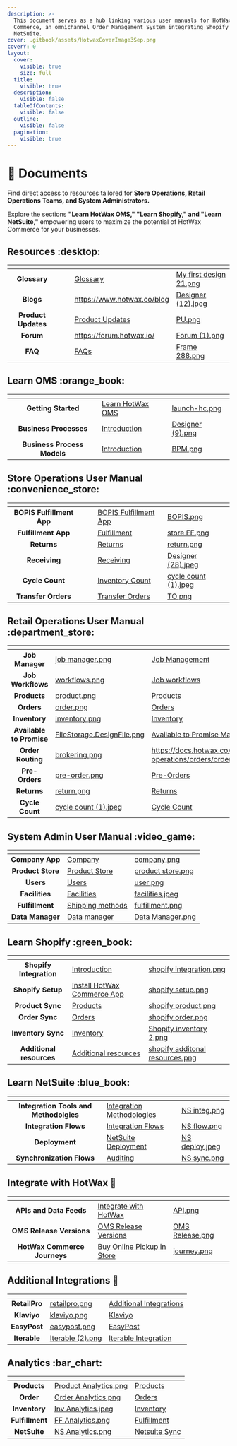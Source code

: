 ```yaml
---
description: >-
  This document serves as a hub linking various user manuals for HotWax
  Commerce, an omnichannel Order Management System integrating Shopify and
  NetSuite.
cover: .gitbook/assets/HotwaxCoverImage3Sep.png
coverY: 0
layout:
  cover:
    visible: true
    size: full
  title:
    visible: true
  description:
    visible: false
  tableOfContents:
    visible: false
  outline:
    visible: false
  pagination:
    visible: true
---
```


# 📖 Documents

Find direct access to resources tailored for **Store Operations, Retail Operations Teams, and System Administrators.**

Explore the sections **"Learn HotWax OMS," "Learn Shopify," and "Learn NetSuite,"** empowering users to maximize the potential of HotWax Commerce for your businesses.

## Resources :desktop:

<table data-view="cards"><thead><tr><th align="center"></th><th data-hidden></th><th data-hidden></th><th data-hidden data-card-target data-type="content-ref"></th><th data-hidden data-card-cover data-type="files"></th></tr></thead><tbody><tr><td align="center"><strong>Glossary</strong></td><td></td><td></td><td><a href="https://app.gitbook.com/s/y0w9O4LtMBdjROn7iZ1X/glossary">Glossary</a></td><td><a href=".gitbook/assets/My first design 21.png">My first design 21.png</a></td></tr><tr><td align="center"><strong>Blogs</strong></td><td></td><td></td><td><a href="https://www.hotwax.co/blog">https://www.hotwax.co/blog</a></td><td><a href=".gitbook/assets/Designer (12).jpeg">Designer (12).jpeg</a></td></tr><tr><td align="center"><strong>Product Updates</strong></td><td></td><td></td><td><a href="https://app.gitbook.com/o/l53nGvPQLhOHrKCP9HTG/s/OE661701BALhNpdOciUJ/">Product Updates</a></td><td><a href=".gitbook/assets/PU.png">PU.png</a></td></tr><tr><td align="center"><strong>Forum</strong></td><td></td><td></td><td><a href="https://forum.hotwax.io/">https://forum.hotwax.io/</a></td><td><a href=".gitbook/assets/Forum (1).png">Forum (1).png</a></td></tr><tr><td align="center"><strong>FAQ</strong></td><td></td><td></td><td><a href="https://app.gitbook.com/o/l53nGvPQLhOHrKCP9HTG/s/ioDWx9huHEaYeNZJh426/">FAQs</a></td><td><a href=".gitbook/assets/Frame 288.png">Frame 288.png</a></td></tr></tbody></table>

## Learn OMS :orange\_book:

<table data-view="cards"><thead><tr><th align="center"></th><th data-hidden data-card-target data-type="content-ref"></th><th data-hidden data-card-cover data-type="files"></th></tr></thead><tbody><tr><td align="center"><strong>Getting Started</strong></td><td><a href="https://app.gitbook.com/o/l53nGvPQLhOHrKCP9HTG/s/fkS6HE1ADY5pjfJTizhz/">Learn HotWax OMS</a></td><td><a href=".gitbook/assets/launch-hc.png">launch-hc.png</a></td></tr><tr><td align="center"><strong>Business Processes</strong></td><td><a href="https://app.gitbook.com/s/fkS6HE1ADY5pjfJTizhz/business-processes/business-processes">Introduction</a></td><td><a href=".gitbook/assets/Designer (9).png">Designer (9).png</a></td></tr><tr><td align="center"><strong>Business Process Models</strong></td><td><a href="https://app.gitbook.com/s/fkS6HE1ADY5pjfJTizhz/business-process-models/business-process-models">Introduction</a></td><td><a href=".gitbook/assets/BPM.png">BPM.png</a></td></tr></tbody></table>

## Store Operations User Manual :convenience\_store:

<table data-view="cards"><thead><tr><th align="center"></th><th data-hidden></th><th data-hidden></th><th data-hidden data-card-target data-type="content-ref"></th><th data-hidden data-card-cover data-type="files"></th></tr></thead><tbody><tr><td align="center"><strong>BOPIS Fulfillment App</strong></td><td></td><td></td><td><a href="https://app.gitbook.com/s/y0w9O4LtMBdjROn7iZ1X/orders/bopis">BOPIS Fulfillment App</a></td><td><a href=".gitbook/assets/BOPIS.png">BOPIS.png</a></td></tr><tr><td align="center"><strong>Fulfillment App</strong></td><td></td><td></td><td><a href="https://app.gitbook.com/s/y0w9O4LtMBdjROn7iZ1X/orders/fulfillment">Fulfillment</a></td><td><a href=".gitbook/assets/store FF.png">store FF.png</a></td></tr><tr><td align="center"><strong>Returns</strong></td><td></td><td></td><td><a href="https://app.gitbook.com/s/y0w9O4LtMBdjROn7iZ1X/orders/returns">Returns</a></td><td><a href=".gitbook/assets/return.png">return.png</a></td></tr><tr><td align="center"><strong>Receiving</strong></td><td></td><td></td><td><a href="https://app.gitbook.com/s/y0w9O4LtMBdjROn7iZ1X/inventory/receiving">Receiving</a></td><td><a href=".gitbook/assets/Designer (28).jpeg">Designer (28).jpeg</a></td></tr><tr><td align="center"><strong>Cycle Count</strong></td><td></td><td></td><td><a href="https://app.gitbook.com/s/y0w9O4LtMBdjROn7iZ1X/inventory/directed-cycle-count">Inventory Count</a></td><td><a href=".gitbook/assets/cycle count (1).jpeg">cycle count (1).jpeg</a></td></tr><tr><td align="center"><strong>Transfer Orders</strong></td><td></td><td></td><td><a href="https://app.gitbook.com/s/y0w9O4LtMBdjROn7iZ1X/inventory/transfer-order-management">Transfer Orders</a></td><td><a href=".gitbook/assets/TO.png">TO.png</a></td></tr></tbody></table>

## Retail Operations User Manual :department\_store:

<table data-view="cards"><thead><tr><th align="center"></th><th data-hidden data-card-cover data-type="files"></th><th data-hidden data-card-target data-type="content-ref"></th></tr></thead><tbody><tr><td align="center"><strong>Job Manager</strong></td><td><a href=".gitbook/assets/job manager.png">job manager.png</a></td><td><a href="https://app.gitbook.com/s/GNcmGkoNRfptyho21A56/workflow/job-manager">Job Management</a></td></tr><tr><td align="center"><strong>Job Workflows</strong></td><td><a href=".gitbook/assets/workflows.png">workflows.png</a></td><td><a href="https://app.gitbook.com/s/GNcmGkoNRfptyho21A56/workflow/job-workflows">Job workflows</a></td></tr><tr><td align="center"><strong>Products</strong></td><td><a href=".gitbook/assets/product.png">product.png</a></td><td><a href="https://app.gitbook.com/s/GNcmGkoNRfptyho21A56/products">Products</a></td></tr><tr><td align="center"><strong>Orders</strong></td><td><a href=".gitbook/assets/order.png">order.png</a></td><td><a href="https://app.gitbook.com/s/GNcmGkoNRfptyho21A56/orders">Orders</a></td></tr><tr><td align="center"><strong>Inventory</strong></td><td><a href=".gitbook/assets/inventory.png">inventory.png</a></td><td><a href="https://app.gitbook.com/s/GNcmGkoNRfptyho21A56/inventory">Inventory</a></td></tr><tr><td align="center"><strong>Available to Promise</strong></td><td><a href=".gitbook/assets/FileStorage.DesignFile.png">FileStorage.DesignFile.png</a></td><td><a href="https://app.gitbook.com/s/GNcmGkoNRfptyho21A56/inventory/available-to-promise">Available to Promise Management</a></td></tr><tr><td align="center"><strong>Order Routing</strong></td><td><a href=".gitbook/assets/brokering.png">brokering.png</a></td><td><a href="https://docs.hotwax.co/documents/retail-operations/orders/order-routing">https://docs.hotwax.co/documents/retail-operations/orders/order-routing</a></td></tr><tr><td align="center"><strong>Pre-Orders</strong></td><td><a href=".gitbook/assets/pre-order.png">pre-order.png</a></td><td><a href="https://app.gitbook.com/s/GNcmGkoNRfptyho21A56/orders/pre-orders">Pre-Orders</a></td></tr><tr><td align="center"><strong>Returns</strong></td><td><a href=".gitbook/assets/return.png">return.png</a></td><td><a href="https://app.gitbook.com/s/GNcmGkoNRfptyho21A56/orders/returns">Returns</a></td></tr><tr><td align="center"><strong>Cycle Count</strong></td><td><a href=".gitbook/assets/cycle count (1).jpeg">cycle count (1).jpeg</a></td><td><a href="https://app.gitbook.com/s/GNcmGkoNRfptyho21A56/inventory/introduction">Cycle Count</a></td></tr></tbody></table>

## System Admin User Manual :video\_game:

<table data-view="cards"><thead><tr><th align="center"></th><th data-hidden data-card-target data-type="content-ref"></th><th data-hidden data-card-cover data-type="files"></th></tr></thead><tbody><tr><td align="center"><strong>Company App</strong></td><td><a href="https://app.gitbook.com/s/vRjh4vkGRczeQJMpDxzL/administration/company">Company</a></td><td><a href=".gitbook/assets/company.png">company.png</a></td></tr><tr><td align="center"><strong>Product Store</strong></td><td><a href="https://app.gitbook.com/s/vRjh4vkGRczeQJMpDxzL/product-store">Product Store</a></td><td><a href=".gitbook/assets/product store.png">product store.png</a></td></tr><tr><td align="center"><strong>Users</strong></td><td><a href="https://app.gitbook.com/s/vRjh4vkGRczeQJMpDxzL/administration/users">Users</a></td><td><a href=".gitbook/assets/user.png">user.png</a></td></tr><tr><td align="center"><strong>Facilities</strong></td><td><a href="https://app.gitbook.com/s/vRjh4vkGRczeQJMpDxzL/administration/facilities">Facilities</a></td><td><a href=".gitbook/assets/facilities.jpeg">facilities.jpeg</a></td></tr><tr><td align="center"><strong>Fulfillment</strong></td><td><a href="https://app.gitbook.com/s/vRjh4vkGRczeQJMpDxzL/fulfillment/shipping-methods">Shipping methods</a></td><td><a href=".gitbook/assets/fulfillment.png">fulfillment.png</a></td></tr><tr><td align="center"><strong>Data Manager</strong></td><td><a href="https://app.gitbook.com/s/vRjh4vkGRczeQJMpDxzL/administration/data-manager">Data manager</a></td><td><a href=".gitbook/assets/Data Manager.png">Data Manager.png</a></td></tr></tbody></table>

## Learn Shopify :green\_book:

<table data-view="cards"><thead><tr><th align="center"></th><th data-hidden data-card-target data-type="content-ref"></th><th data-hidden data-card-cover data-type="files"></th></tr></thead><tbody><tr><td align="center"><strong>Shopify Integration</strong></td><td><a href="https://app.gitbook.com/s/q42f0puI9OYah51t08oQ/shopify-integration/readme">Introduction</a></td><td><a href=".gitbook/assets/shopify integration.png">shopify integration.png</a></td></tr><tr><td align="center"><strong>Shopify Setup</strong></td><td><a href="https://app.gitbook.com/s/q42f0puI9OYah51t08oQ/setup-shopify/shopifyintegration">Install HotWax Commerce App</a></td><td><a href=".gitbook/assets/shopify setup.png">shopify setup.png</a></td></tr><tr><td align="center"><strong>Product Sync</strong></td><td><a href="https://app.gitbook.com/s/q42f0puI9OYah51t08oQ/shopify-integration/how-are-products-downloaded-from-shopify-to-hotwax-commerce">Products</a></td><td><a href=".gitbook/assets/shopify product.png">shopify product.png</a></td></tr><tr><td align="center"><strong>Order Sync</strong></td><td><a href="https://app.gitbook.com/s/q42f0puI9OYah51t08oQ/shopify-integration/how-are-orders-downloaded-from-shopify-to-hotwax-commerce">Orders</a></td><td><a href=".gitbook/assets/shopify order.png">shopify order.png</a></td></tr><tr><td align="center"><strong>Inventory Sync</strong></td><td><a href="https://app.gitbook.com/s/q42f0puI9OYah51t08oQ/shopify-integration/how-does-hotwax-commerce-ensure-accurate-inventory-is-synchronized-to-shopify">Inventory</a></td><td><a href=".gitbook/assets/Shopify inventory 2.png">Shopify inventory 2.png</a></td></tr><tr><td align="center"><strong>Additional resources</strong></td><td><a href="https://app.gitbook.com/s/q42f0puI9OYah51t08oQ/additional-resources">Additional resources</a></td><td><a href=".gitbook/assets/shopify additonal resources.png">shopify additonal resources.png</a></td></tr></tbody></table>

## Learn NetSuite :blue\_book:

<table data-view="cards"><thead><tr><th align="center"></th><th data-hidden data-card-target data-type="content-ref"></th><th data-hidden data-card-cover data-type="files"></th></tr></thead><tbody><tr><td align="center"><strong>Integration Tools and Methodolgies</strong></td><td><a href="https://app.gitbook.com/s/XPO8jTog8zeT6LrxNy36/integration-tools-and-methodologies/integrationmethodologies">Integration Methodologies</a></td><td><a href=".gitbook/assets/NS integ.png">NS integ.png</a></td></tr><tr><td align="center"><strong>Integration Flows</strong></td><td><a href="https://app.gitbook.com/s/XPO8jTog8zeT6LrxNy36/integration-flows">Integration Flows</a></td><td><a href=".gitbook/assets/NS flow.png">NS flow.png</a></td></tr><tr><td align="center"><strong>Deployment</strong></td><td><a href="https://app.gitbook.com/s/XPO8jTog8zeT6LrxNy36/netsuite-deployment">NetSuite Deployment</a></td><td><a href=".gitbook/assets/NS deploy.jpeg">NS deploy.jpeg</a></td></tr><tr><td align="center"><strong>Synchronization Flows</strong></td><td><a href="https://app.gitbook.com/s/XPO8jTog8zeT6LrxNy36/synchronization-flows/integration-audit">Auditing</a></td><td><a href=".gitbook/assets/NS sync.png">NS sync.png</a></td></tr></tbody></table>

## Integrate with HotWax :dart:

<table data-view="cards"><thead><tr><th align="center"></th><th data-hidden data-card-target data-type="content-ref"></th><th data-hidden data-card-cover data-type="files"></th></tr></thead><tbody><tr><td align="center"><strong>APIs and Data Feeds</strong></td><td><a href="https://app.gitbook.com/o/l53nGvPQLhOHrKCP9HTG/s/DVy340gLlDzLzxQzy3ZF/">Integrate with HotWax</a></td><td><a href=".gitbook/assets/API.png">API.png</a></td></tr><tr><td align="center"><strong>OMS Release Versions</strong></td><td><a href="https://app.gitbook.com/s/DVy340gLlDzLzxQzy3ZF/oms-release-versions">OMS Release Versions</a></td><td><a href=".gitbook/assets/OMS Release.png">OMS Release.png</a></td></tr><tr><td align="center"><strong>HotWax Commerce Journeys</strong></td><td><a href="https://app.gitbook.com/s/DVy340gLlDzLzxQzy3ZF/journeys/introduction-buy-online-pickup-in-store">Buy Online Pickup in Store</a></td><td><a href=".gitbook/assets/journey.png">journey.png</a></td></tr></tbody></table>

## Additional Integrations :jigsaw:

<table data-view="cards"><thead><tr><th align="center"></th><th data-hidden data-card-cover data-type="files"></th><th data-hidden data-card-target data-type="content-ref"></th></tr></thead><tbody><tr><td align="center"><strong>RetailPro</strong></td><td><a href=".gitbook/assets/retailpro.png">retailpro.png</a></td><td><a href="https://app.gitbook.com/o/l53nGvPQLhOHrKCP9HTG/s/1q7IdOxLMEVmleQrA0lg/">Additional Integrations</a></td></tr><tr><td align="center"><strong>Klaviyo</strong></td><td><a href=".gitbook/assets/klaviyo.png">klaviyo.png</a></td><td><a href="https://app.gitbook.com/s/1q7IdOxLMEVmleQrA0lg/klaviyo">Klaviyo</a></td></tr><tr><td align="center"><strong>EasyPost</strong></td><td><a href=".gitbook/assets/easypost.png">easypost.png</a></td><td><a href="https://app.gitbook.com/s/1q7IdOxLMEVmleQrA0lg/easypost">EasyPost</a></td></tr><tr><td align="center"><strong>Iterable</strong></td><td><a href=".gitbook/assets/Iterable (2).png">Iterable (2).png</a></td><td><a href="https://app.gitbook.com/s/1q7IdOxLMEVmleQrA0lg/iterable/iterable">Iterable Integration</a></td></tr></tbody></table>

## Analytics :bar\_chart:

<table data-view="cards"><thead><tr><th align="center"></th><th data-hidden data-card-cover data-type="files"></th><th data-hidden data-card-target data-type="content-ref"></th></tr></thead><tbody><tr><td align="center"><strong>Products</strong></td><td><a href=".gitbook/assets/Product Analytics.png">Product Analytics.png</a></td><td><a href="https://app.gitbook.com/s/KnD8GkvnsEJKHaOGItyV/reports/product">Products</a></td></tr><tr><td align="center"><strong>Order</strong></td><td><a href=".gitbook/assets/Order Analytics.png">Order Analytics.png</a></td><td><a href="https://app.gitbook.com/s/KnD8GkvnsEJKHaOGItyV/reports/readme">Orders</a></td></tr><tr><td align="center"><strong>Inventory</strong></td><td><a href=".gitbook/assets/Inv Analytics.jpeg">Inv Analytics.jpeg</a></td><td><a href="https://app.gitbook.com/s/KnD8GkvnsEJKHaOGItyV/reports/inventory">Inventory</a></td></tr><tr><td align="center"><strong>Fulfillment</strong></td><td><a href=".gitbook/assets/FF Analytics.png">FF Analytics.png</a></td><td><a href="https://app.gitbook.com/s/KnD8GkvnsEJKHaOGItyV/reports/fulfillment">Fulfillment</a></td></tr><tr><td align="center"><strong>NetSuite</strong></td><td><a href=".gitbook/assets/NS Analytics.png">NS Analytics.png</a></td><td><a href="https://app.gitbook.com/s/KnD8GkvnsEJKHaOGItyV/reports/netsuitesync">Netsuite Sync</a></td></tr></tbody></table>
